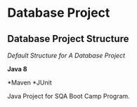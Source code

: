 # Database Project
## Database Project Structure

*Default Structure for A Database Project*


**Java 8**

*Maven
*JUnit

Java Project for SQA Boot Camp Program.


